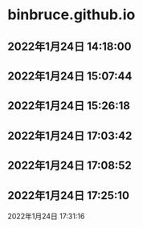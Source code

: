 # binbruce.github.io
2022年1月24日 14:18:00
--
2022年1月24日 15:07:44
--
2022年1月24日 15:26:18
--
2022年1月24日 17:03:42
--
2022年1月24日 17:08:52
--
2022年1月24日 17:25:10
--
2022年1月24日 17:31:16